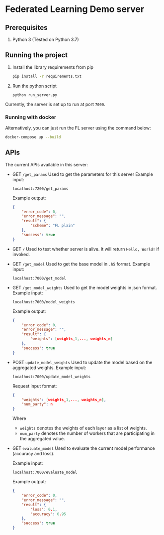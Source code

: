 # Federated Learning Demo server

## Prerequisites
1. Python 3 (Tested on Python 3.7)

## Running the project

1.  Install the library requirements from pip
    ```bash
    pip install -r requirements.txt
    ```

2.  Run the python script
    ```
    python run_server.py
    ```

Currently, the server is set up to run at port `7000`.

### Running with docker
Alternatively, you can just run the FL server using the command below:
```bash
docker-compose up --build
```

## APIs 

The current APIs available in this server: 
*   GET `/get_params`
    Used to get the parameters for this server
    Example input:
    ```
    localhost:7200/get_params 
    ``` 

    Example output:
    ```json
    {
        "error_code": 0,
        "error_message": "",
        "result": {
            "scheme": "FL plain"
        },
        "success": true
    }
    ```

*   GET `/`
    Used to test whether server is alive. It will return `Hello, World!` if invoked. 

*   GET `/get_model`
    Used to get the base model in `.h5` format. 
    Example input: 
    ```
    localhost:7000/get_model 
    ``` 

*   GET `/get_model_weights`
    Used to get the model weights in json format. 
    Example input: 
    ```
    localhost:7000/model_weights 
    ``` 
    
    Example output: 
    ```json
    {
        "error_code": 0,
        "error_message": "",
        "result": {
            "weights": [weights_1,..., weights_n]
        },
        "success": true
    }
    ```

*   POST `update_model_weights`
    Used to update the model based on the aggregated weights. 
    Example input: 
    ```
    localhost:7000/update_model_weights 
    ``` 
    Request input format: 
    ```json
    {
        "weights": [weights_1,..., weights_n],
        "num_party": n
    }
    ```
    Where 
    *   `weights` denotes the weights of each layer as a list of weights. 
    *   `num_party` denotes the number of workers that are participating in the aggregated value.
    
*   GET `evaluate_model`
    Used to evaluate the current model performance (accuracy and loss).
    
    Example input:
    ```
    localhost:7000/evaluate_model 
    ``` 

    Example output:
    ```json
    {
        "error_code": 0,
        "error_message": "",
        "result": {
            "loss": 0.1,
            "accuracy": 0.95
        },
        "success": true
    }
    ```